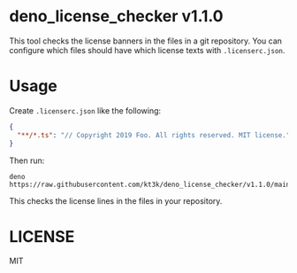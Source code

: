 # deno_license_checker v1.1.0

This tool checks the license banners in the files in a git repository. You can configure which files should have which license texts with `.licenserc.json`.

# Usage

Create `.licenserc.json` like the following:

```json
{
  "**/*.ts": "// Copyright 2019 Foo. All rights reserved. MIT license."
}
```

Then run:

```console
deno https://raw.githubusercontent.com/kt3k/deno_license_checker/v1.1.0/main.ts
```

This checks the license lines in the files in your repository.

# LICENSE

MIT
